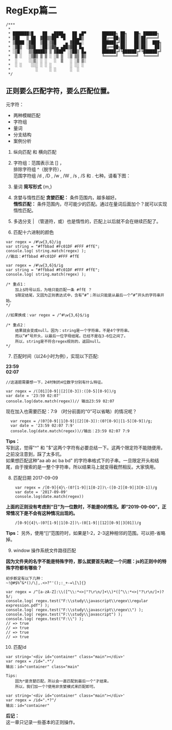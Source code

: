 # RegExp篇二

```type={1,2,11,12}
/***
 *
 * ███████▒█    ██  ▄████▄   ██ ▄█▀       ██████╗ ██╗   ██╗ ██████╗
 * ▓██   ▒ ██  ▓██▒▒██▀ ▀█   ██▄█▒        ██╔══██╗██║   ██║██╔════╝
 * ▒████ ░▓██  ▒██░▒▓█    ▄ ▓███▄░        ██████╔╝██║   ██║██║  ███╗
 * ░▓█▒  ░▓▓█  ░██░▒▓▓▄ ▄██▒▓██ █▄        ██╔══██╗██║   ██║██║   ██║
 * ░▒█░   ▒▒█████▓ ▒ ▓███▀ ░▒██▒ █▄       ██████╔╝╚██████╔╝╚██████╔╝
 *  ▒ ░   ░▒▓▒ ▒ ▒ ░ ░▒ ▒  ░▒ ▒▒ ▓▒       ╚═════╝  ╚═════╝  ╚═════╝
 *  ░     ░░▒░ ░ ░   ░  ▒   ░ ░▒ ▒░
 *  ░ ░    ░░░ ░ ░ ░        ░ ░░ ░
 *           ░     ░ ░      ░  ░
 */

```

## 正则要么匹配字符，要么匹配位置。
元字符：
* 两种模糊匹配
* 字符组
* 量词
* 分支结构
* 案例分析

1. 纵向匹配 和 横向匹配
2. 字符组：范围表示法 [] ， 
 <br> 排除字符组 ^（脱字符），
 <br> 范围字符组 /d , /D , /w , /W , /s , /S 和 . 七种。请看下图：



3. 量词 
**简写形式** {m,}
4. 贪婪与惰性匹配
**贪婪匹配：** 条件范围内，越多越好。<br>
**惰性匹配：** 条件范围内，尽可能少的匹配。通过在量词后面加个？就可以实现惰性匹配。

5. 多选分支
| （管道符，或）也是惰性的，匹配上以后就不会在继续匹配了。

6. 匹配十六进制的颜色

```type={15}
var regex = /#\w{3,6}/ig
var string = "#ffbbad #Fc01DF #FFF #ffE";
console.log( string.match(regex) );
//输出：#ffbbad #Fc01DF #FFF #ffE

var regex = /#\w{3,6}$/ig
var string = "#ffbbad #Fc01DF #FFF #ffE";
console.log( string.match(regex) );

/* 重点1：
	加上$符号以后，为啥只能匹配一条 #ffE ？
	$限定结尾，又因为正则表达式中，含有“#”；所以只能是从最后一个“#”开头的字符串开始。
*/

//如果换成：var regex = /^#\w{3,6}$/ig

/* 重点2：
	结果就会变成null。因为：string是一个字符串，不是4个字符串。
	而以“#”号开头，以最后一位字母结尾。已经不是在3-6位之间了。
	所以，string是不符合regex规则的，返回null。
*/
```

7. 匹配时间（以24小时为例），实现以下匹配:

**23:59 <br>
02:07**

```type={1}
//这道题需要想一下，24时制的4位数字分别有什么特征。

var regex = /([01][0-9]|[2][0-3]):([0-5][0-9])/g
var date = '23:59 02:07'
console.log(date.match(regex))// 输出23:59 02:07
```

现在加入也需要匹配：7:9 （时分前面的“0”可以省略）的情况呢？
```
  var regex = /(0?[0-9]|1[0-9]|[2][0-3]):(0?[0-9]|[1-5][0-9])/g;
  var date = '23:59 02:07 7:9'
  console.log(date.match(regex))//输出：23:59 02:07 7:9
```
**Tips：**<br>
	写到这，觉得"^" 和 "$"这两个字符有必要总结一下。这两个限定符不能随便用，之前没注意到，踩了太多坑。<br>如果想匹配这种"aa ab ac ba bd"
的字符串格式下的子串。一旦限定开头和结尾，由于搜索的是一整个字符串，所以结果马上就变得截然相反。大家慎用。

8. 匹配日期 2017-09-09

```
	var regex = /[0-9]{4}\-(0?[1-9]|1[0-2])\-([0-2][0-9]|3[0-1])/g
	var date = '2017-09-09'
	console.log(date.match(regex))
```

**上面的正则没有考虑到“日”为一位数时，不能是0的情况。即“2019-09-00”，正常情况下是不会有这种情况出现的。**

```
	/[0-9]{4}\-(0?[1-9]|1[0-2])\-(0[1-9]|[12][0-9]|3[01])/g
```

**Tips：**
另外，使用“[]”范围符时，如果是1-2，2-3这种相邻的范围。可以把-省略掉。

9. window 操作系统文件路径匹配

**因为文件夹的名字不能是特殊字符，那么就要首先确定一个问题：js的正则中的特殊字符都有哪些？**

```
初步断定有以下几种：
~!@#$%^&*()/\|,.<>?"'();:_+-=\[\]{}

var regex = /^[a-zA-Z]:\\([^\\:*<>|"?\r\n/]+\\)*([^\\:*<>|"?\r\n/]+)?$/;
console.log( regex.test("F:\\study\\javascript\\regex\\regular expression.pdf") );
console.log( regex.test("F:\\study\\javascript\\regex\\") );
console.log( regex.test("F:\\study\\javascript") );
console.log( regex.test("F:\\") );
// => true
// => true
// => true
// => true
```

10. 匹配id

```
var string='<div id="container" class="main"></div>'
var regex = /id=".*"/
输出：id="container" class="main"

Tips:
	因为*是贪婪匹配，所以会一直匹配到最后一个"才结束。
	所以，我们加一个?使用非贪婪模式来匹配即可。

var string='<div id="container" class="main"></div>'
var regex = /id=".*?"/
输出：id="container"
```

**后记：**
<br>这一章只记录一些基本的正则操作。




















